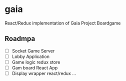 # gaia

React/Redux implementation of Gaia Project Boardgame

## Roadmpa

- [ ] Socket Game Server
- [ ] Lobby Application
- [ ] Game logic redux store
- [ ] Gam board React App
- [ ] Display wrapper react/redux
...
